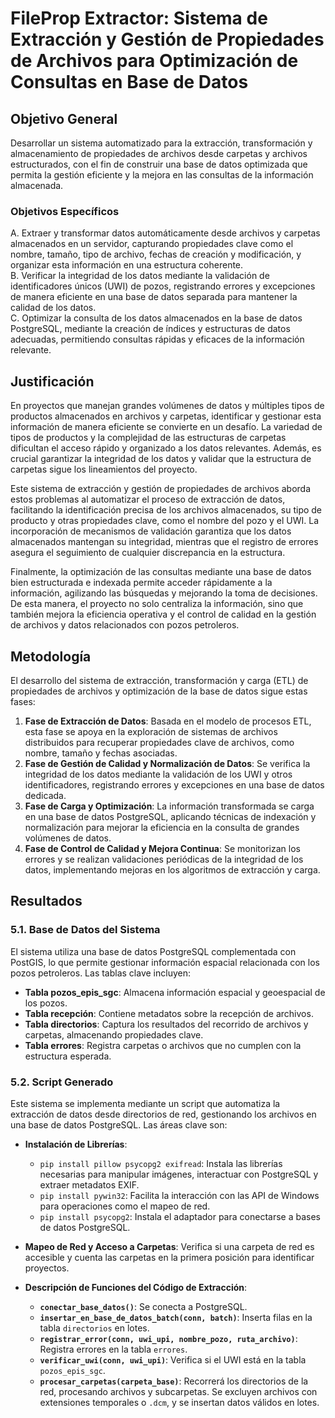 # FileProp Extractor: Sistema de Extracción y Gestión de Propiedades de Archivos para Optimización de Consultas en Base de Datos

## Objetivo General
Desarrollar un sistema automatizado para la extracción, transformación y almacenamiento de propiedades de archivos desde carpetas y archivos estructurados, con el fin de construir una base de datos optimizada que permita la gestión eficiente y la mejora en las consultas de la información almacenada.

### Objetivos Específicos
A. Extraer y transformar datos automáticamente desde archivos y carpetas almacenados en un servidor, capturando propiedades clave como el nombre, tamaño, tipo de archivo, fechas de creación y modificación, y organizar esta información en una estructura coherente.  
B. Verificar la integridad de los datos mediante la validación de identificadores únicos (UWI) de pozos, registrando errores y excepciones de manera eficiente en una base de datos separada para mantener la calidad de los datos.  
C. Optimizar la consulta de los datos almacenados en la base de datos PostgreSQL, mediante la creación de índices y estructuras de datos adecuadas, permitiendo consultas rápidas y eficaces de la información relevante.

## Justificación
En proyectos que manejan grandes volúmenes de datos y múltiples tipos de productos almacenados en archivos y carpetas, identificar y gestionar esta información de manera eficiente se convierte en un desafío. La variedad de tipos de productos y la complejidad de las estructuras de carpetas dificultan el acceso rápido y organizado a los datos relevantes. Además, es crucial garantizar la integridad de los datos y validar que la estructura de carpetas sigue los lineamientos del proyecto.

Este sistema de extracción y gestión de propiedades de archivos aborda estos problemas al automatizar el proceso de extracción de datos, facilitando la identificación precisa de los archivos almacenados, su tipo de producto y otras propiedades clave, como el nombre del pozo y el UWI. La incorporación de mecanismos de validación garantiza que los datos almacenados mantengan su integridad, mientras que el registro de errores asegura el seguimiento de cualquier discrepancia en la estructura.

Finalmente, la optimización de las consultas mediante una base de datos bien estructurada e indexada permite acceder rápidamente a la información, agilizando las búsquedas y mejorando la toma de decisiones. De esta manera, el proyecto no solo centraliza la información, sino que también mejora la eficiencia operativa y el control de calidad en la gestión de archivos y datos relacionados con pozos petroleros.

## Metodología
El desarrollo del sistema de extracción, transformación y carga (ETL) de propiedades de archivos y optimización de la base de datos sigue estas fases:

1. **Fase de Extracción de Datos**: Basada en el modelo de procesos ETL, esta fase se apoya en la exploración de sistemas de archivos distribuidos para recuperar propiedades clave de archivos, como nombre, tamaño y fechas asociadas.
2. **Fase de Gestión de Calidad y Normalización de Datos**: Se verifica la integridad de los datos mediante la validación de los UWI y otros identificadores, registrando errores y excepciones en una base de datos dedicada.
3. **Fase de Carga y Optimización**: La información transformada se carga en una base de datos PostgreSQL, aplicando técnicas de indexación y normalización para mejorar la eficiencia en la consulta de grandes volúmenes de datos.
4. **Fase de Control de Calidad y Mejora Continua**: Se monitorizan los errores y se realizan validaciones periódicas de la integridad de los datos, implementando mejoras en los algoritmos de extracción y carga.

## Resultados

### 5.1. Base de Datos del Sistema
El sistema utiliza una base de datos PostgreSQL complementada con PostGIS, lo que permite gestionar información espacial relacionada con los pozos petroleros. Las tablas clave incluyen:
- **Tabla pozos_epis_sgc**: Almacena información espacial y geoespacial de los pozos.
- **Tabla recepción**: Contiene metadatos sobre la recepción de archivos.
- **Tabla directorios**: Captura los resultados del recorrido de archivos y carpetas, almacenando propiedades clave.
- **Tabla errores**: Registra carpetas o archivos que no cumplen con la estructura esperada.

### 5.2. Script Generado
Este sistema se implementa mediante un script que automatiza la extracción de datos desde directorios de red, gestionando los archivos en una base de datos PostgreSQL. Las áreas clave son:
- **Instalación de Librerías**: 
  - `pip install pillow psycopg2 exifread`: Instala las librerías necesarias para manipular imágenes, interactuar con PostgreSQL y extraer metadatos EXIF.
  - `pip install pywin32`: Facilita la interacción con las API de Windows para operaciones como el mapeo de red.
  - `pip install psycopg2`: Instala el adaptador para conectarse a bases de datos PostgreSQL.
  
- **Mapeo de Red y Acceso a Carpetas**: Verifica si una carpeta de red es accesible y cuenta las carpetas en la primera posición para identificar proyectos.
  
- **Descripción de Funciones del Código de Extracción**: 
  - **`conectar_base_datos()`**: Se conecta a PostgreSQL.
  - **`insertar_en_base_de_datos_batch(conn, batch)`**: Inserta filas en la tabla `directorios` en lotes.
  - **`registrar_error(conn, uwi_upi, nombre_pozo, ruta_archivo)`**: Registra errores en la tabla `errores`.
  - **`verificar_uwi(conn, uwi_upi)`**: Verifica si el UWI está en la tabla `pozos_epis_sgc`.
  - **`procesar_carpetas(carpeta_base)`**: Recorrerá los directorios de la red, procesando archivos y subcarpetas. Se excluyen archivos con extensiones temporales o `.dcm`, y se insertan datos válidos en lotes.

